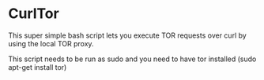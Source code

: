 # CurlTor

This super simple bash script lets you execute TOR requests over curl by using the local TOR proxy.

This script needs to be run as sudo and you need to have tor installed (sudo apt-get install tor)
